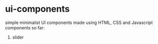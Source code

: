 # ui-components
simple minimalist UI components made using HTML, CSS and Javascript
components so far: 
1. slider 
